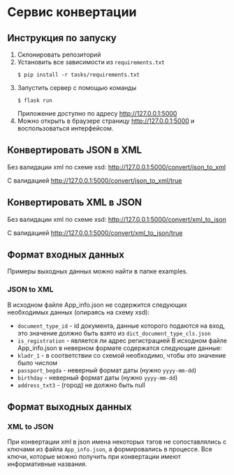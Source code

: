 # Сервис конвертации
## Инструкция по запуску
1. Склонировать репозиторий
2. Установить все зависимости из `requirements.txt`
    ```
    $ pip install -r tasks/requirements.txt
    ```
3. Запустить сервер с помощью команды
    ```
    $ flask run
    ```
    Приложение доступно по адресу http://127.0.0.1:5000
4. Можно открыть в браузере страницу http://127.0.0.1:5000 и воспользоваться интерфейсом.

## Конвертировать JSON в XML
Без валидации xml по схеме xsd:
http://127.0.0.1:5000/convert/json_to_xml

С валидацией
http://127.0.0.1:5000/convert/json_to_xml/true

## Конвертировать XML в JSON
Без валидации xml по схеме xsd:
http://127.0.0.1:5000/convert/xml_to_json

С валидацией
http://127.0.0.1:5000/convert/xml_to_json/true

## Формат входных данных
Примеры выходных данных можно найти в папке examples.
### JSON to XML
В исходном файле App_info.json не содержится следующих необходимых данных (опираясь на схему xsd):
- `document_type_id` - id документа, данные которого подаются на вход, это значение должно быть взято из `dict_document_type_cls.json`
- `is_registration` - является ли адрес регистрацией
В исходном файле App_info.json в неверном формате содержатся следующие данные:
- `kladr_1` - в соответствии со схемой необходимо, чтобы это значение было числом
- `passport_begda` - неверный формат даты (нужно `yyyy-mm-dd`)
- `birthday` - неверный формат даты (нужно `yyyy-mm-dd`)
- `address_txt3` - (город) не должно быть null

## Формат выходных данных
### XML to JSON
При конвертации xml в json имена некоторых тэгов не сопоставлялись с ключами из файла `App_info.json`, а формировались в процессе. 
Все ключи, которые можно получить при конвертации имеют информативные названия.